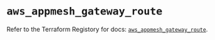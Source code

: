 # `aws_appmesh_gateway_route`

Refer to the Terraform Registory for docs: [`aws_appmesh_gateway_route`](https://www.terraform.io/docs/providers/aws/r/appmesh_gateway_route).
